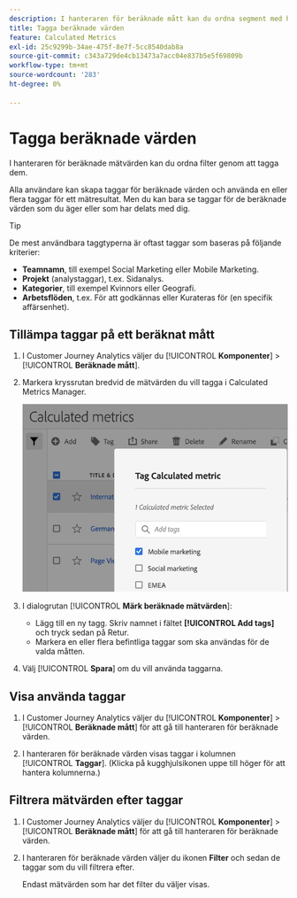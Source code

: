 ```yaml
---
description: I hanteraren för beräknade mått kan du ordna segment med hjälp av taggning.
title: Tagga beräknade värden
feature: Calculated Metrics
exl-id: 25c9299b-34ae-475f-8e7f-5cc8540dab8a
source-git-commit: c343a729de4cb13473a7acc04e837b5e5f69809b
workflow-type: tm+mt
source-wordcount: '283'
ht-degree: 0%

---
```


# Tagga beräknade värden

I hanteraren för beräknade mätvärden kan du ordna filter genom att tagga dem.

Alla användare kan skapa taggar för beräknade värden och använda en eller flera taggar för ett mätresultat. Men du kan bara se taggar för de beräknade värden som du äger eller som har delats med dig.

>[!TIP]
>
>De mest användbara taggtyperna är oftast taggar som baseras på följande kriterier:
>
>* **Teamnamn**, till exempel Social Marketing eller Mobile Marketing.
>* **Projekt** (analystaggar), t.ex. Sidanalys.
>* **Kategorier**, till exempel Kvinnors eller Geografi.
>* **Arbetsflöden**, t.ex. För att godkännas eller Kurateras för (en specifik affärsenhet).

## Tillämpa taggar på ett beräknat mått

1. I Customer Journey Analytics väljer du [!UICONTROL **Komponenter**] > [!UICONTROL **Beräknade mått**].

1. Markera kryssrutan bredvid de mätvärden du vill tagga i Calculated Metrics Manager.

   ![Tagga listan Beräknade mätvärden med Mobilmarknadsföring markerad.](assets/cm_add_tags.png)

1. I dialogrutan [!UICONTROL **Märk beräknade mätvärden**]:

   * Lägg till en ny tagg. Skriv namnet i fältet **[!UICONTROL Add tags]** och tryck sedan på Retur.
   * Markera en eller flera befintliga taggar som ska användas för de valda måtten.

1. Välj [!UICONTROL **Spara**] om du vill använda taggarna.

## Visa använda taggar

1. I Customer Journey Analytics väljer du [!UICONTROL **Komponenter**] > [!UICONTROL **Beräknade mått**] för att gå till hanteraren för beräknade värden.

1. I hanteraren för beräknade värden visas taggar i kolumnen [!UICONTROL **Taggar**]. (Klicka på kugghjulsikonen uppe till höger för att hantera kolumnerna.)

## Filtrera mätvärden efter taggar

1. I Customer Journey Analytics väljer du [!UICONTROL **Komponenter**] > [!UICONTROL **Beräknade mått**] för att gå till hanteraren för beräknade värden.

1. I hanteraren för beräknade värden väljer du ikonen **Filter** och sedan de taggar som du vill filtrera efter.

   Endast mätvärden som har det filter du väljer visas.

